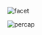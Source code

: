 
![facet](https://github.com/meensrinivasan/tidytuesdaysubmissions/blob/master/plastic/facet.png)

![percap](https://github.com/meensrinivasan/tidytuesdaysubmissions/blob/master/plastic/plasticpercap.png)

